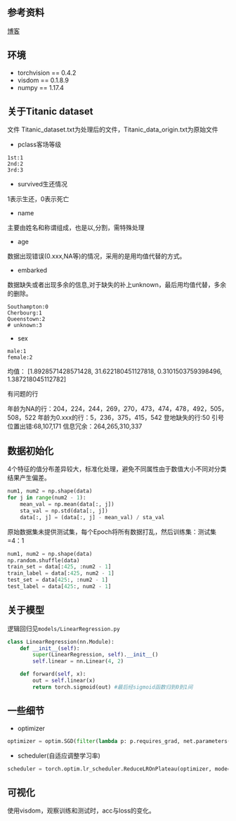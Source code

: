 ## 参考资料

[博客](https://cloud.tencent.com/developer/article/1072473)

## 环境

- torchvision == 0.4.2
- visdom == 0.1.8.9
- numpy == 1.17.4

## 关于Titanic dataset

文件 Titanic_dataset.txt为处理后的文件，Titanic_data_origin.txt为原始文件

- pclass客场等级
```plain
1st:1
2nd:2
3rd:3
```

- survived生还情况

1表示生还，0表示死亡

- name

主要由姓名和称谓组成，也是以,分割，需特殊处理

- age

数据出现错误(0.xxx,NA等)的情况，采用的是用均值代替的方式。

- embarked

数据缺失或者出现多余的信息,对于缺失的补上unknown，最后用均值代替，多余的删除。

```plain
Southampton:0
Cherbourg:1
Queenstown:2
# unknown:3
```
- sex

```plain
male:1
female:2
```

均值：  [1.8928571428571428, 31.622180451127818, 0.3101503759398496, 1.387218045112782]

有问题的行

年龄为NA的行：204，224，244，269，270，473，474，478，492，505，508，522
年龄为0.xxx的行：5，236，375，415，542
登地缺失的行:50
引号位置出错:68,107,171
信息冗余：264,265,310,337


## 数据初始化

4个特征的值分布差异较大，标准化处理，避免不同属性由于数值大小不同对分类结果产生偏差。

```python
num1, num2 = np.shape(data)                              
for j in range(num2 - 1):                                
    mean_val = np.mean(data[:, j])                       
    sta_val = np.std(data[:, j])                         
    data[:, j] = (data[:, j] - mean_val) / sta_val       
```

原始数据集未提供测试集，每个Epoch将所有数据打乱，然后训练集：测试集=4：1
```python
num1, num2 = np.shape(data)       
np.random.shuffle(data)           
train_set = data[:425, :num2 - 1] 
train_label = data[:425, num2 - 1]
test_set = data[425:, :num2 - 1]  
test_label = data[425:, num2 - 1] 
```


## 关于模型

逻辑回归见`models/LinearRegression.py`

```python
class LinearRegression(nn.Module):
    def __init__(self):
        super(LinearRegression, self).__init__()
        self.linear = nn.Linear(4, 2)

    def forward(self, x):
        out = self.linear(x)
        return torch.sigmoid(out) #最后经sigmoid函数归到0到1间
```

## 一些细节

- optimizer
```python
optimizer = optim.SGD(filter(lambda p: p.requires_grad, net.parameters()), lr=0.1, momentum=0.9, weight_decay=0)
```

- scheduler(自适应调整学习率)
```python
scheduler = torch.optim.lr_scheduler.ReduceLROnPlateau(optimizer, mode='min', factor=0.9, patience=20, verbose=False, threshold=0.0001, threshold_mode='rel', cooldown=0, min_lr=0, eps=1e-08)
```

## 可视化

使用visdom，观察训练和测试时，acc与loss的变化。
